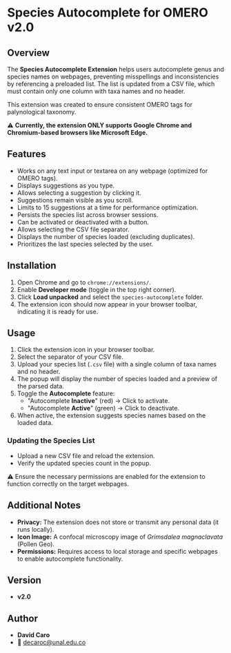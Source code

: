 # Species Autocomplete for OMERO v2.0

## Overview
The **Species Autocomplete Extension** helps users autocomplete genus and species names on webpages, preventing misspellings and inconsistencies by referencing a preloaded list. The list is updated from a CSV file, which must contain only one column with taxa names and no header.

This extension was created to ensure consistent OMERO tags for palynological taxonomy.

⚠ **Currently, the extension ONLY supports Google Chrome and Chromium-based browsers like Microsoft Edge.**

## Features
- Works on any text input or textarea on any webpage (optimized for OMERO tags).
- Displays suggestions as you type.
- Allows selecting a suggestion by clicking it.
- Suggestions remain visible as you scroll.
- Limits to 15 suggestions at a time for performance optimization.
- Persists the species list across browser sessions.
- Can be activated or deactivated with a button.
- Allows selecting the CSV file separator.
- Displays the number of species loaded (excluding duplicates).
- Prioritizes the last species selected by the user.

## Installation
1. Open Chrome and go to `chrome://extensions/`.
2. Enable **Developer mode** (toggle in the top right corner).
3. Click **Load unpacked** and select the `species-autocomplete` folder.
4. The extension icon should now appear in your browser toolbar, indicating it is ready for use.

## Usage
1. Click the extension icon in your browser toolbar.
2. Select the separator of your CSV file.
3. Upload your species list (`.csv` file) with a single column of taxa names and no header.
4. The popup will display the number of species loaded and a preview of the parsed data.
5. Toggle the **Autocomplete** feature:
   - "Autocomplete **Inactive**" (red) → Click to activate.
   - "Autocomplete **Active**" (green) → Click to deactivate.
6. When active, the extension suggests species names based on the loaded data.

### Updating the Species List
- Upload a new CSV file and reload the extension.
- Verify the updated species count in the popup.

⚠ Ensure the necessary permissions are enabled for the extension to function correctly on the target webpages.

## Additional Notes
- **Privacy:** The extension does not store or transmit any personal data (it runs locally).
- **Icon Image:** A confocal microscopy image of *Grimsdalea magnaclavata* (Pollen Geo).
- **Permissions:** Requires access to local storage and specific webpages to enable autocomplete functionality.

## Version
- **v2.0**

## Author
- **David Caro**  
- 📧 [decaroc@unal.edu.co](mailto:decaroc@unal.edu.co)

